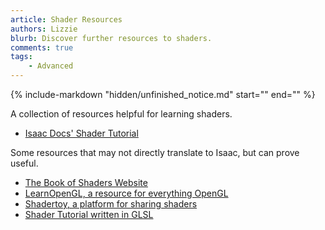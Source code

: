 ```yaml
---
article: Shader Resources
authors: Lizzie
blurb: Discover further resources to shaders.
comments: true
tags:
    - Advanced
---
```

{% include-markdown "hidden/unfinished_notice.md" start="<!-- start -->" end="<!-- end -->" %}

A collection of resources helpful for learning shaders.

- [Isaac Docs' Shader Tutorial](https://wofsauge.github.io/IsaacDocs/rep/tutorials/Writingscreenshaders.html)

Some resources that may not directly translate to Isaac, but can prove useful.

- [The Book of Shaders Website](https://thebookofshaders.com/)
- [LearnOpenGL, a resource for everything OpenGL](https://learnopengl.com/)
- [Shadertoy, a platform for sharing shaders](https://www.shadertoy.com/)
- [Shader Tutorial written in GLSL](https://www.shadertoy.com/view/Md23DV)